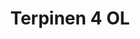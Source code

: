 ---
name: Terpinen 4 OL 
title: Terpinen 4 OL
details:
  - detail:
      key: "Usage/Application"
      value: "Fragrance, Flavour, Pharma"
  - detail:
      key: "Packaging Size"
      value: "5,25,200 Kg"
  - detail:
      key: "Brand"
      value: "Natural Aroma"
  - detail:
      key: "Purity"
      value: "99%"
  - detail:
      key: "Packaging Type"
      value: "Can,Barrel"
  - detail:
      key: "Physical State"
      value: "Liquid"
  - detail:
      key: "Color"
      value: "Pale Yellow"
  - detail:
      key: "Flash Point"
      value: "83 deg C"
  - detail:
      key: "CAS No"
      value: "562-74-3"
  - detail:
      key: "EINECS No"
      value: "209-235-5"
  - detail:
      key: "FEMA No"
      value: "2248"
  - detail:
      key: "Formula"
      value: "C10H18O"
  - detail:
      key: "Molecular Weight"
      value: "154.25 g.mol"
  - detail:
      key: "Source"
      value: "Eucalyptus globulus leaves"
  - detail:
      key: "Odour"
      value: "Floral"
  - detail:
      key: "Boiling Point"
      value: "212 deg C"
  - detail:
      key: "Density"
      value: "0.928 to 0.938 g/cm3 (at 20 deg C)"
  - detail:
      key: "Refractive Index"
      value: "1.4760 to 1.4800 (at 20 deg C)"
  - detail:
      key: "Optical Rotation"
      value: "-35 deg to -15 deg (at 20 deg C)"
showOnHome: false
thumbnail: https://5.imimg.com/data5/SELLER/Default/2021/12/PZ/ZK/PN/3823480/terpinen-4-ol-99--500x500.png
productImages:
  - ""
category: natural isolates
---